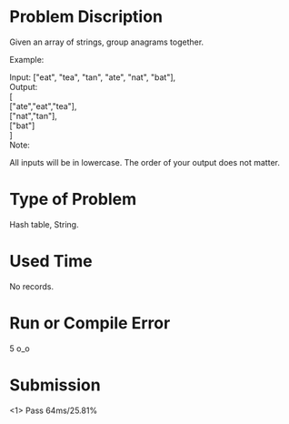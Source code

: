 # Problem Discription
Given an array of strings, group anagrams together.

Example:

Input: ["eat", "tea", "tan", "ate", "nat", "bat"],  
Output:  
[  
  ["ate","eat","tea"],  
  ["nat","tan"],  
  ["bat"]  
]  
Note:  

All inputs will be in lowercase.
The order of your output does not matter.

# Type of Problem
Hash table, String.

# Used Time
No records.

# Run or Compile Error
5     o_o

# Submission
<1> Pass    64ms/25.81%
